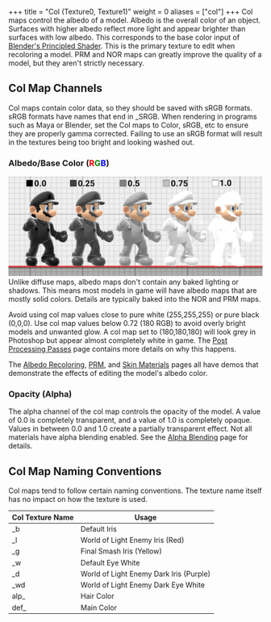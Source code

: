 +++
title = "Col (Texture0, Texture1)"
weight = 0
aliases = ["col"]
+++
Col maps control the albedo of a model. Albedo is the overall color of an object. Surfaces with higher albedo reflect more light and appear brighter than surfaces with 
low albedo. This corresponds to the base color input of
<a href="https://docs.blender.org/manual/en/latest/render/shader_nodes/shader/principled.html" target="_blank">Blender's
    Principled Shader</a>.
This is the primary texture to edit when recoloring a model. PRM and NOR maps can greatly improve the quality of a
model,
but they aren't strictly necessary.

## Col Map Channels
Col maps contain color data, so they should be saved with sRGB formats. sRGB formats have names that end in _SRGB.
When rendering in programs such as Maya or Blender, set the Col maps to Color, sRGB, etc to ensure they are properly
gamma corrected. Failing to use an sRGB format will result in the textures being too bright and looking washed out.

### Albedo/Base Color (<span style="color:red">R</span><span style="color:green">G</span><span style="color:blue">B</span>)
<img src="mario_albedo.jpg" height="auto" width="auto">
Unlike diffuse maps, albedo maps don't contain any baked lighting or shadows. This means most models in game 
will have albedo maps that are mostly solid colors. Details are typically baked into the NOR and PRM maps. 

Avoid using col map values close to pure white (255,255,255) or pure black (0,0,0). Use col map values below 
0.72 (180 RGB) to avoid overly bright models and unwanted glow. A col map set to (180,180,180) will look grey in Photoshop but appear 
almost completely white in game. The [Post Processing Passes](postprocessing) page contains more details on why this happens. 

The [Albedo Recoloring](albedo_recoloring), [PRM](prm), and [Skin Materials](skin_materials) pages all have demos that demonstrate the effects of editing the model's albedo color.

### Opacity (Alpha)
The alpha channel of the col map controls the opacity of the model. A value of 0.0 is completely transparent, and a value of 1.0 is completely opaque. Values in between 0.0 and 1.0 create a partially transparent effect. Not all materials have alpha blending enabled. See the 
[Alpha Blending](alpha_blending) page for details.

## Col Map Naming Conventions
Col maps tend to follow certain naming conventions.
The texture name itself has no impact on how the texture is used.

<table class="table table-striped">
    <thead>
        <tr>
            <th scope="col" class="w-25">Col Texture Name</th>
            <th scope="col">Usage</th>
        </tr>
    </thead>
    <tbody>
        <tr>
            <td>_b</td>
            <td>Default Iris</td>
        </tr>
        <tr>
            <td>_l</td>
            <td>World of Light Enemy Iris (Red)</td>
        </tr>
        <tr>
            <td>_g</td>
            <td>Final Smash Iris (Yellow)</td>
        </tr>
        <tr>
            <td>_w</td>
            <td>Default Eye White</td>
        </tr>
        <tr>
            <td>_d</td>
            <td>World of Light Enemy Dark Iris (Purple)</td>
        </tr>
        <tr>
            <td>_wd</td>
            <td>World of Light Enemy Dark Eye White</td>
        </tr>
        <tr>
            <td>alp_</td>
            <td>Hair Color</td>
        </tr>
        <tr>
            <td>def_</td>
            <td>Main Color</td>
        </tr>
    </tbody>
</table>